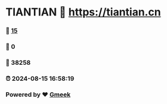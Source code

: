 # TIANTIAN :link: https://tiantian.cn 
### :page_facing_up: [15](https://tiantian.cn/tag.html) 
### :speech_balloon: 0 
### :hibiscus: 38258 
### :alarm_clock: 2024-08-15 16:58:19 
### Powered by :heart: [Gmeek](https://github.com/Meekdai/Gmeek)
